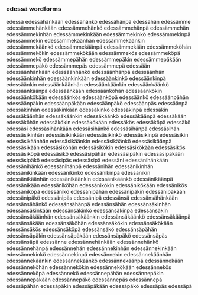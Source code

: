 
### edessä wordforms

edessä
edessähänkään
edessähänkö
edessähänpä
edessähän
edessämme
edessämmehänkään
edessämmehänkö
edessämmehänpä
edessämmehän
edessämmekinhän
edessämmekinkään
edessämmekinkö
edessämmekinpä
edessämmekin
edessämmekäänhän
edessämmekäänkin
edessämmekäänkö
edessämmekäänpä
edessämmekään
edessämmeköhän
edessämmekökin
edessämmekökään
edessämmekös
edessämmeköpä
edessämmekö
edessämmepähän
edessämmepäkin
edessämmepäkään
edessämmepäkö
edessämmepäs
edessämmepä
edessään
edessäänhänkään
edessäänhänkö
edessäänhänpä
edessäänhän
edessäänkinhän
edessäänkinkään
edessäänkinkö
edessäänkinpä
edessäänkin
edessäänkäänhän
edessäänkäänkin
edessäänkäänkö
edessäänkäänpä
edessäänkään
edessäänköhän
edessäänkökin
edessäänkökään
edessäänkös
edessäänköpä
edessäänkö
edessäänpähän
edessäänpäkin
edessäänpäkään
edessäänpäkö
edessäänpäs
edessäänpä
edessäkinhän
edessäkinkään
edessäkinkö
edessäkinpä
edessäkin
edessäkäänhän
edessäkäänkin
edessäkäänkö
edessäkäänpä
edessäkään
edessäköhän
edessäkökin
edessäkökään
edessäkös
edessäköpä
edessäkö
edessäsi
edessäsihänkään
edessäsihänkö
edessäsihänpä
edessäsihän
edessäsikinhän
edessäsikinkään
edessäsikinkö
edessäsikinpä
edessäsikin
edessäsikäänhän
edessäsikäänkin
edessäsikäänkö
edessäsikäänpä
edessäsikään
edessäsiköhän
edessäsikökin
edessäsikökään
edessäsikös
edessäsiköpä
edessäsikö
edessäsipähän
edessäsipäkin
edessäsipäkään
edessäsipäkö
edessäsipäs
edessäsipä
edessäni
edessänihänkään
edessänihänkö
edessänihänpä
edessänihän
edessänikinhän
edessänikinkään
edessänikinkö
edessänikinpä
edessänikin
edessänikäänhän
edessänikäänkin
edessänikäänkö
edessänikäänpä
edessänikään
edessäniköhän
edessänikökin
edessänikökään
edessänikös
edessäniköpä
edessänikö
edessänipähän
edessänipäkin
edessänipäkään
edessänipäkö
edessänipäs
edessänipä
edessänsä
edessänsähänkään
edessänsähänkö
edessänsähänpä
edessänsähän
edessänsäkinhän
edessänsäkinkään
edessänsäkinkö
edessänsäkinpä
edessänsäkin
edessänsäkäänhän
edessänsäkäänkin
edessänsäkäänkö
edessänsäkäänpä
edessänsäkään
edessänsäköhän
edessänsäkökin
edessänsäkökään
edessänsäkös
edessänsäköpä
edessänsäkö
edessänsäpähän
edessänsäpäkin
edessänsäpäkään
edessänsäpäkö
edessänsäpäs
edessänsäpä
edessänne
edessännehänkään
edessännehänkö
edessännehänpä
edessännehän
edessännekinhän
edessännekinkään
edessännekinkö
edessännekinpä
edessännekin
edessännekäänhän
edessännekäänkin
edessännekäänkö
edessännekäänpä
edessännekään
edessänneköhän
edessännekökin
edessännekökään
edessännekös
edessänneköpä
edessännekö
edessännepähän
edessännepäkin
edessännepäkään
edessännepäkö
edessännepäs
edessännepä
edessäpähän
edessäpäkin
edessäpäkään
edessäpäkö
edessäpäs
edessäpä

